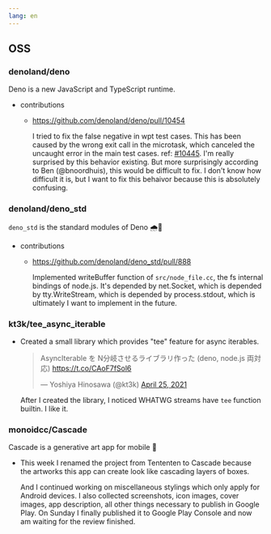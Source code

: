 ```yaml
---
lang: en
---
```


## OSS

### denoland/deno

Deno is a new JavaScript and TypeScript runtime.

- contributions

  - https://github.com/denoland/deno/pull/10454

    I tried to fix the false negative in wpt test cases. This has been caused by the wrong exit call in the microtask, which canceled the uncaught error in the main test cases. ref: [#10445](https://github.com/denoland/deno/issues/10445). I'm really surprised by this behavior existing. But more surprisingly according to Ben (@bnoordhuis), this would be difficult to fix. I don't know how difficult it is, but I want to fix this behaivor because this is absolutely confusing.

### denoland/deno_std

`deno_std` is the standard modules of Deno 🌧🦕

- contributions
  - https://github.com/denoland/deno_std/pull/888

    Implemented writeBuffer function of `src/node_file.cc`, the fs internal bindings of node.js. It's depended by net.Socket, which is depended by tty.WriteStream, which is depended by process.stdout, which is ultimately I want to implement in the future.

### kt3k/tee_async_iterable

- Created a small library which provides "tee" feature for async iterables.

  <blockquote class="twitter-tweet"><p lang="ja" dir="ltr">AsyncIterable を N分岐させるライブラリ作った (deno, node.js 両対応) <a href="https://t.co/CAoF7fSol6">https://t.co/CAoF7fSol6</a></p>&mdash; Yoshiya Hinosawa (@kt3k) <a href="https://twitter.com/kt3k/status/1386202181225775105?ref_src=twsrc%5Etfw">April 25, 2021</a></blockquote> <script async src="https://platform.twitter.com/widgets.js" charset="utf-8"></script>

  After I created the library, I noticed WHATWG streams have `tee` function builtin. I like it.

### monoidcc/Cascade

Cascade is a generative art app for mobile 🎨

- This week I renamed the project from Tententen to Cascade because the artworks this app can create look like cascading layers of boxes.

  And I continued working on miscellaneous stylings which only apply for Android devices. I also collected screenshots, icon images, cover images, app description, all other things necessary to publish in Google Play. On Sunday I finally published it to Google Play Console and now am waiting for the review finished.
